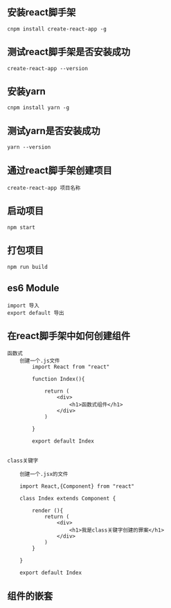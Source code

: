 ## 安装react脚手架

    cnpm install create-react-app -g 
    
## 测试react脚手架是否安装成功

    create-react-app --version 
    
## 安装yarn

    cnpm install yarn -g    
    
## 测试yarn是否安装成功

    yarn --version 
    
## 通过react脚手架创建项目

    create-react-app 项目名称    
    
## 启动项目

    npm start
    
## 打包项目

    npm run build
    
## es6 Module

    import 导入
    export default 导出
    
## 在react脚手架中如何创建组件

    函数式
        创建一个.js文件
            import React from "react"
            
            function Index(){
            
                return (
                    <div>
                        <h1>函数式组件</h1>
                    </div>
                )
            
            }
    
            export default Index
    
    
    class关键字
    
        创建一个.jsx的文件
        
        import React,{Component} from "react"
        
        class Index extends Component {
        
            render (){
                return (
                    <div>
                        <h1>我是class关键字创建的罪案</h1>
                    </div>
                )
            }
        
        }
            
        export default Index
            
    
    
    
## 组件的嵌套

